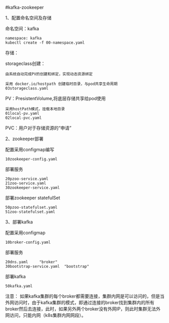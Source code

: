 #kafka-zookeeper

1、配置命名空间及存储

命名空间：kafka

    namespace: kafka
    kubectl create -f 00-namespace.yaml
    

存储：

storageclass创建： 

    由系统自动完成PV的创建和绑定，实现动态资源绑定
    
    采用 docker.io/hostpath 创建临时目录，与pod共享生命周期
    03storageclass.yaml
    
PV：PresistentVolume,将底层存储共享给pod使用
    
    采用hostPath模式，挂载本地目录
    01local-pv.yaml
    02local-pvc.yaml

PVC：用户对于存储资源的“申请”

2、zookeeper部署

配置采用configmap编写

    10zookeeper-config.yaml
    
部署服务

    20pzoo-service.yaml
    21zoo-service.yaml
    30zookeeper-service.yaml
    
部署zookeeper  statefulSet

    50pzoo-statefulset.yaml
    51zoo-statefulset.yaml
    
3、部署kafka

配置采用configmap

    10broker-config.yaml
    
部署服务

    20dns.yaml     "broker"
    30bootstrap-service.yaml  "bootstrap"


部署kafka

    50kafka.yaml

注意：
    如果kafka集群的每个broker都需要连接，集群内网是可以访问的，但是当外网访问时，由于kafka集群的模式，即通过连接的broker找到集群内的所有broker然后去连接，此时，如果另外两个broker没有外网IP，则此时集群无法外网访问，只能内网（k8s集群内网网段）。
